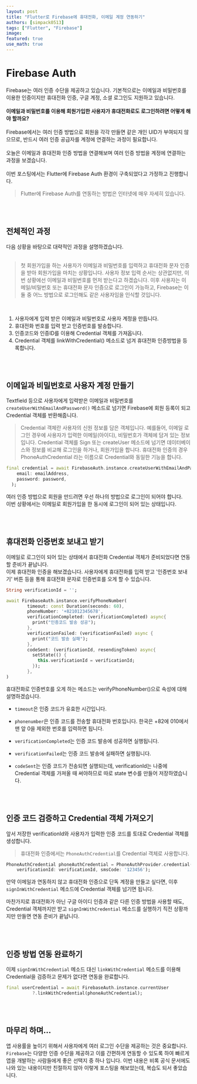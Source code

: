 ```yaml
---
layout: post
title: "Flutter로 Firebase에 휴대전화, 이메일 계정 연동하기"
authors: [simpack0513]
tags: ["Flutter", "Firebase"]
image: 
featured: true
use_math: true
---
```


# Firebase Auth

Firebase는 여러 인증 수단을 제공하고 있습니다. 기본적으로는 이메일과 비밀번호를 이용한 인증이지만 휴대전화 인증, 구글 계정, 소셜 로그인도 지원하고 있습니다. <br><br>
**이메일과 비밀번호를 이용해 회원가입한 사용자가 휴대전화로도 로그인하려면 어떻게 해야 할까요?** <br><br>
Firebase에서는 여러 인증 방법으로 회원을 각각 만들면 같은 개인 UID가 부여되지 않으므로, 반드시 여러 인증 공급자를 계정에 연결하는 과정이 필요합니다.<br><br>
오늘은 이메일과 휴대전화 인증 방법을 연결해보며 여러 인증 방법을 계정에 연결하는 과정을 보겠습니다.<br><br>
이번 포스팅에서는 Flutter에 Firebase Auth 환경이 구축되었다고 가정하고 진행합니다.
> Flutter에 Firebase Auth를 연동하는 방법은 인터넷에 매우 자세히 있습니다.

<br>
<br>

## 전체적인 과정

다음 상황을 바탕으로 대략적인 과정을 설명하겠습니다. <br><br>
> 첫 회원가입을 하는 사용자가 이메일과 비밀번호를 입력하고 휴대전화 문자 인증을 받아 회원가입을 마치는 상황입니다. 사용자 정보 입력 순서는 상관없지만, 이번 상황에선 이메일과 비밀번호를 먼저 받는다고 하겠습니다. 이후 사용자는 이메일/비밀번호 또는 휴대전화 문자 인증으로 로그인이 가능하고, Firebase는 이 둘 중 어느 방법으로 로그인해도 같은 사용자임을 인식할 것입니다.

<br>

1. 사용자에게 입력 받은 이메일과 비밀번호로 사용자 계정을 만듭니다.
2. 휴대전화 번호를 입력 받고 인증번호를 발송합니다.
3. 인증코드와 인증ID를 이용해 Credential 객체를 가져옵니다.
4. Credential 객체를 linkWithCredential() 메소드로 넘겨 휴대전화 인증방법을 등록합니다.

<br>
<br>

## 이메일과 비밀번호로 사용자 계정 만들기

Textfield 등으로 사용자에게 입력받은 이메일과 비밀번호를 `createUserWithEmailAndPassword()` 메소드로 넘기면 Firebase에 회원 등록이 되고 Credential 객체를 반환해줍니다.

> Credential 객체란 사용자의 신원 정보를 담은 객체입니다. 예를들어, 이메일 로그인 경우에 사용자가 입력한 이메일(아이디), 비밀번호가 객체에 담겨 있는 정보입니다. Credential 객체를 Sign 또는 createUser 메소드에 넘기면 데이터베이스와 정보를 비교해 로그인을 하거나, 회원가입을 합니다. 휴대전화 인증의 경우 PhoneAuthCredential 라는 이름으로 Credential와 동일한 기능을 합니다.


```Dart
final credential = await FirebaseAuth.instance.createUserWithEmailAndPassword(
    email: emailAddress,
    password: password,
  );
```

여러 인증 방법으로 회원을 만드려면 우선 하나의 방법으로 로그인이 되어야 합니다. <br>
이번 상황에서는 이메일로 회원가입을 한 동시에 로그인이 되어 있는 상태입니다.

<br>
<br>

## 휴대전화 인증번호 보내고 받기

이메일로 로그인이 되어 있는 상태에서 휴대전화 Credential 객체가 준비되었다면 연동할 준비가 끝납니다. <br>
이제 휴대전화 인증을 해보겠습니다. 사용자에게 휴대전화를 입력 받고 '인증번호 보내기' 버튼 등을 통해 휴대전화 문자로 인증번호를 오게 할 수 있습니다.

```Dart
String verificationId = '';

await FirebaseAuth.instance.verifyPhoneNumber(
        timeout: const Duration(seconds: 60),
        phoneNumber: '+821012345678',
        verificationCompleted: (verificationCompleted) async{
          print("인증코드 발송 성공");
        },
        verificationFailed: (verificationFailed) async {
          print("코드 발송 실패");
        },
        codeSent: (verificationId, resendingToken) async{
          setState(() {
            this.verificationId = verificationId;
          });
        },
)
```

휴대전화로 인증번호를 오게 하는 메소드는 verifyPhoneNumber()으로 속성에 대해 설명하겠습니다.

+ `timeout`은 인증 코드가 유효한 시간입니다.

+ `phonenumber`은 인증 코드를 전송할 휴대전화 번호입니다. 한국은 +82에 010에서 맨 앞 0을 제외한 번호를 입력하면 됩니다.

+ `verificationCompleted`는 인증 코드 발송에 성공하면 실행됩니다.

+ `verificationFailed`는 인증 코드 발송에 실패하면 실행됩니다.

+ `codeSent`는 인증 코드가 전송되면 실행되는데, verificationId는 나중에 Credential 객체를 가져올 때 써야하므로 따로 state 변수를 만들어 저장하였습니다.

<br>
<br>

## 인증 코드 검증하고 Credential 객체 가져오기

앞서 저장한 verificationId와 사용자가 입력한 인증 코드를 토대로 Credential 객체를 생성합니다.
> 휴대전화 인증에서는 `PhoneAuthCredential`를 Credential 객체로 사용합니다.


```Dart
PhoneAuthCredential phoneAuthCredential = PhoneAuthProvider.credential(
    verificationId: verificationId, smsCode: '123456');
```

만약 이메일과 연동하지 않고 휴대전화 인증으로 단독 계정을 만들고 싶다면,  이후 `signInWithCredential` 메소드에 Credential 객체를 넘기면 됩니다. <br>

마찬가지로 휴대전화가 아닌 구글 아이디 인증과 같은 다른 인증 방법을 사용할 때도, Credential 객체까지만 받고 `signInWithCredential` 메소드를 실행하기 직전 상황까지만 만들면 연동 준비가 끝납니다.

<br>
<br>

## 인증 방법 연동 완료하기

이제 `signInWithCredential` 메소드 대신 `linkWithCredential` 메소드를 이용해 Credential을 검증하고 문제가 없다면 연동을 완료합니다.

```Dart
final userCredential = await FirebaseAuth.instance.currentUser
          ?.linkWithCredential(phoneAuthCredential);
```



<br>
<br>

## 마무리 하며...

앱 사용률을 높이기 위해서 사용자에게 여러 로그인 수단을 제공하는 것은 중요합니다. `Firebase`는 다양한 인증 수단을 제공하고 이를 간편하게 연동할 수 있도록 하여 빠르게 앱을 개발하는 사람들에게 좋은 선택지 중 하나 입니다. 이번 내용은 비록 공식 문서에도 나와 있는 내용이지만 친절하지 않아 이렇게 포스팅을 해보았는데, 복습도 되서 좋았습니다.
